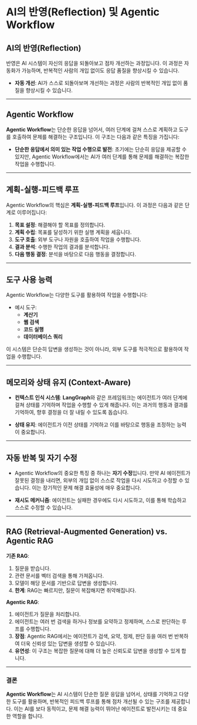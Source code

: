 # AI의 반영(Reflection) 및 Agentic Workflow

## AI의 반영(Reflection)
반영은 AI 시스템이 자신의 응답을 되돌아보고 점차 개선하는 과정입니다. 이 과정은 자동화가 가능하며, 반복적인 사람의 개입 없이도 응답 품질을 향상시킬 수 있습니다.

- **자동 개선**: AI가 스스로 되돌아보며 개선하는 과정은 사람의 반복적인 개입 없이 품질을 향상시킬 수 있습니다.
  
---

## Agentic Workflow

**Agentic Workflow**는 단순한 응답을 넘어서, 여러 단계에 걸쳐 스스로 계획하고 도구를 호출하여 문제를 해결하는 구조입니다. 이 구조는 다음과 같은 특징을 가집니다:

- **단순한 응답에서 의미 있는 작업 수행으로 발전**: 초기에는 단순히 응답을 제공할 수 있지만, Agentic Workflow에서는 AI가 여러 단계를 통해 문제를 해결하는 복잡한 작업을 수행합니다.
  
---

## 계획-실행-피드백 루프

Agentic Workflow의 핵심은 **계획-실행-피드백 루프**입니다. 이 과정은 다음과 같은 단계로 이루어집니다:

1. **목표 설정**: 해결해야 할 목표를 정의합니다.
2. **계획 수립**: 목표를 달성하기 위한 실행 계획을 세웁니다.
3. **도구 호출**: 외부 도구나 자원을 호출하여 작업을 수행합니다.
4. **결과 분석**: 수행한 작업의 결과를 분석합니다.
5. **다음 행동 결정**: 분석을 바탕으로 다음 행동을 결정합니다.

---

## 도구 사용 능력

Agentic Workflow는 다양한 도구를 활용하여 작업을 수행합니다:

- 예시 도구:
  - **계산기**
  - **웹 검색**
  - **코드 실행**
  - **데이터베이스 쿼리**
  
이 시스템은 단순히 답변을 생성하는 것이 아니라, 외부 도구를 적극적으로 활용하여 작업을 수행합니다.

---

## 메모리와 상태 유지 (Context-Aware)

- **컨텍스트 인식 시스템**: **LangGraph**와 같은 프레임워크는 에이전트가 여러 단계에 걸쳐 상태를 기억하며 작업을 수행할 수 있게 해줍니다. 이는 과거의 행동과 결과를 기억하여, 향후 결정을 더 잘 내릴 수 있도록 돕습니다.
  
- **상태 유지**: 에이전트가 이전 상태를 기억하고 이를 바탕으로 행동을 조정하는 능력이 중요합니다.

---

## 자동 반복 및 자기 수정

- Agentic Workflow의 중요한 특징 중 하나는 **자기 수정**입니다. 만약 AI 에이전트가 잘못된 결정을 내리면, 외부의 개입 없이 스스로 작업을 다시 시도하고 수정할 수 있습니다. 이는 장기적인 문제 해결 효율성에 매우 중요합니다.

- **재시도 메커니즘**: 에이전트는 실패한 경우에도 다시 시도하고, 이를 통해 학습하고 스스로 수정할 수 있습니다.

---

## RAG (Retrieval-Augmented Generation) vs. Agentic RAG

**기존 RAG**:
1. 질문을 받습니다.
2. 관련 문서를 벡터 검색을 통해 가져옵니다.
3. 모델이 해당 문서를 기반으로 답변을 생성합니다.
4. **한계**: RAG는 빠르지만, 질문이 복잡해지면 취약해집니다.

**Agentic RAG**:
1. 에이전트가 질문을 처리합니다.
2. 에이전트는 여러 번 검색을 하거나 정보를 요약하고 정제하며, 스스로 판단하는 루프를 수행합니다.
3. **장점**: Agentic RAG에서는 에이전트가 검색, 요약, 정제, 판단 등을 여러 번 반복하여 더욱 신뢰성 있는 답변을 생성할 수 있습니다.
4. **유연성**: 이 구조는 복잡한 질문에 대해 더 높은 신뢰도로 답변을 생성할 수 있게 합니다.

---

### 결론

**Agentic Workflow**는 AI 시스템이 단순한 질문 응답을 넘어서, 상태를 기억하고 다양한 도구를 활용하며, 반복적인 피드백 루프를 통해 점차 개선될 수 있는 구조를 제공합니다. 이는 AI를 보다 동적이고, 문제 해결 능력이 뛰어난 에이전트로 발전시키는 데 중요한 역할을 합니다.